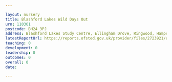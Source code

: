 ```yaml
---

layout: nursery
title: Blashford Lakes Wild Days Out
urn: 110361
postcode: BH24 3PJ
address: Blashford Lakes Study Centre, Ellingham Drove, Ringwood, Hampshire, BH24 3PJ
latestReportUrl: https://reports.ofsted.gov.uk/provider/files/2723921/urn/110361.pdf
teaching: 0
development: 0
leadership: 0
outcomes: 0
overall: 0
date: 

---
```

